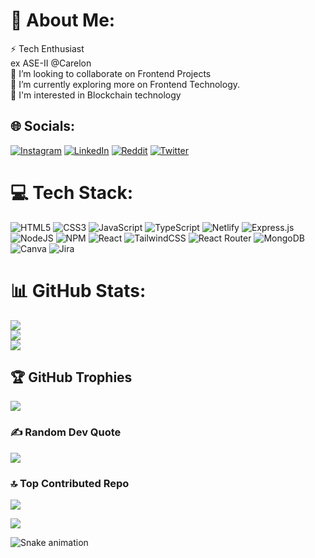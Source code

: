 # 💫 About Me:
⚡ Tech Enthusiast<br>ex ASE-II @Carelon<br>👯 I’m looking to collaborate on Frontend Projects<br>🌱 I’m currently exploring more on Frontend Technology.<br>💬 I'm interested in Blockchain technology<br>


## 🌐 Socials:
[![Instagram](https://img.shields.io/badge/Instagram-%23E4405F.svg?logo=Instagram&logoColor=white)](https://instagram.com/sutras_remix) [![LinkedIn](https://img.shields.io/badge/LinkedIn-%230077B5.svg?logo=linkedin&logoColor=white)](https://linkedin.com/in/suraz-gaundel-2198a416a/) [![Reddit](https://img.shields.io/badge/Reddit-%23FF4500.svg?logo=Reddit&logoColor=white)](https://reddit.com/user/SurazGaundel) [![Twitter](https://img.shields.io/badge/Twitter-%231DA1F2.svg?logo=Twitter&logoColor=white)](https://twitter.com/@SurazGaundel) 

# 💻 Tech Stack:
![HTML5](https://img.shields.io/badge/html5-%23E34F26.svg?style=for-the-badge&logo=html5&logoColor=white) ![CSS3](https://img.shields.io/badge/css3-%231572B6.svg?style=for-the-badge&logo=css3&logoColor=white) ![JavaScript](https://img.shields.io/badge/javascript-%23323330.svg?style=for-the-badge&logo=javascript&logoColor=%23F7DF1E) ![TypeScript](https://img.shields.io/badge/typescript-%23007ACC.svg?style=for-the-badge&logo=typescript&logoColor=white) ![Netlify](https://img.shields.io/badge/netlify-%23000000.svg?style=for-the-badge&logo=netlify&logoColor=#00C7B7) ![Express.js](https://img.shields.io/badge/express.js-%23404d59.svg?style=for-the-badge&logo=express&logoColor=%2361DAFB) ![NodeJS](https://img.shields.io/badge/node.js-6DA55F?style=for-the-badge&logo=node.js&logoColor=white) ![NPM](https://img.shields.io/badge/NPM-%23000000.svg?style=for-the-badge&logo=npm&logoColor=white) ![React](https://img.shields.io/badge/react-%2320232a.svg?style=for-the-badge&logo=react&logoColor=%2361DAFB) ![TailwindCSS](https://img.shields.io/badge/tailwindcss-%2338B2AC.svg?style=for-the-badge&logo=tailwind-css&logoColor=white) ![React Router](https://img.shields.io/badge/React_Router-CA4245?style=for-the-badge&logo=react-router&logoColor=white) ![MongoDB](https://img.shields.io/badge/MongoDB-%234ea94b.svg?style=for-the-badge&logo=mongodb&logoColor=white) ![Canva](https://img.shields.io/badge/Canva-%2300C4CC.svg?style=for-the-badge&logo=Canva&logoColor=white) ![Jira](https://img.shields.io/badge/jira-%230A0FFF.svg?style=for-the-badge&logo=jira&logoColor=white)
# 📊 GitHub Stats:
![](https://github-readme-stats.vercel.app/api?username=surazgaundel&theme=bear&hide_border=false&include_all_commits=false&count_private=false)<br/>
![](https://github-readme-streak-stats.herokuapp.com/?user=surazgaundel&theme=bear&hide_border=false)<br/>
![](https://github-readme-stats.vercel.app/api/top-langs/?username=surazgaundel&theme=bear&hide_border=false&include_all_commits=false&count_private=false&layout=compact)

## 🏆 GitHub Trophies
![](https://github-profile-trophy.vercel.app/?username=surazgaundel&theme=onedark&no-frame=true&no-bg=true&margin-w=4)

### ✍️ Random Dev Quote
![](https://quotes-github-readme.vercel.app/api?type=horizontal&theme=radical)

### 🔝 Top Contributed Repo
![](https://github-contributor-stats.vercel.app/api?username=surazgaundel&limit=5&theme=dark&combine_all_yearly_contributions=true)

[![](https://visitcount.itsvg.in/api?id=surazgaundel&icon=0&color=0)](https://visitcount.itsvg.in)

![Snake animation](https://github.com/surazgaunde/surazgaundel/blob/output/github-contribution-grid-snake.svg)
